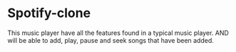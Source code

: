 # Spotify-clone
This music player have all the features found in a typical music player. AND will be able to add, play, pause and seek songs that have been added.
